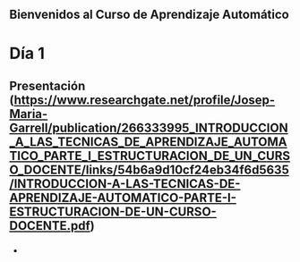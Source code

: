 ## Bienvenidos al Curso de Aprendizaje Automático



# Día 1
## Presentación (https://www.researchgate.net/profile/Josep-Maria-Garrell/publication/266333995_INTRODUCCION_A_LAS_TECNICAS_DE_APRENDIZAJE_AUTOMATICO_PARTE_I_ESTRUCTURACION_DE_UN_CURSO_DOCENTE/links/54b6a9d10cf24eb34f6d5635/INTRODUCCION-A-LAS-TECNICAS-DE-APRENDIZAJE-AUTOMATICO-PARTE-I-ESTRUCTURACION-DE-UN-CURSO-DOCENTE.pdf)
### 

-
